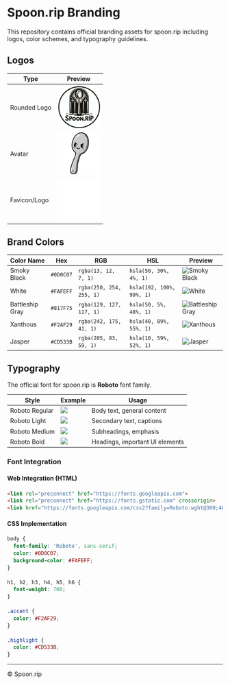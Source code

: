 # Spoon.rip Branding

This repository contains official branding assets for spoon.rip including logos, color schemes, and typography guidelines.

## Logos

| Type | Preview |
|------|---------|
| Rounded Logo | <img src="https://raw.githubusercontent.com/GodSpoon/spoonrip_branding/refs/heads/master/spoonrip_branding/logos/spoonrip.png" width="100"> |
| Avatar | <img src="https://raw.githubusercontent.com/GodSpoon/spoonrip_branding/refs/heads/master/spoonrip_branding/scoops_noarms.png" width="100"> |
| Favicon/Logo | <img src="https://raw.githubusercontent.com/GodSpoon/spoonrip_branding/refs/heads/master/spoonrip_branding/spoon_480px.png" width="100"> |

## Brand Colors

| Color Name | Hex | RGB | HSL | Preview |
|------------|-----|-----|-----|---------|
| Smoky Black | `#0D0C07` | `rgba(13, 12, 7, 1)` | `hsla(50, 30%, 4%, 1)` | ![Smoky Black](https://place-hold.it/150x50/0D0C07/FAFEFF?text=Smoky+Black&font=Roboto&fontsize=20&bold) |
| White | `#FAFEFF` | `rgba(250, 254, 255, 1)` | `hsla(192, 100%, 99%, 1)` | ![White](https://place-hold.it/150x50/FAFEFF/0D0C07?text=White&font=Roboto&fontsize=20&bold) |
| Battleship Gray | `#817F75` | `rgba(129, 127, 117, 1)` | `hsla(50, 5%, 48%, 1)` | ![Battleship Gray](https://place-hold.it/150x50/817F75/FAFEFF?text=Gray&font=Roboto&fontsize=20&bold) |
| Xanthous | `#F2AF29` | `rgba(242, 175, 41, 1)` | `hsla(40, 89%, 55%, 1)` | ![Xanthous](https://place-hold.it/150x50/F2AF29/0D0C07?text=Xanthous&font=Roboto&fontsize=20&bold) |
| Jasper | `#CD533B` | `rgba(205, 83, 59, 1)` | `hsla(10, 59%, 52%, 1)` | ![Jasper](https://place-hold.it/150x50/CD533B/FAFEFF?text=Jasper&font=Roboto&fontsize=20&bold) |

## Typography

The official font for spoon.rip is **Roboto** font family.

| Style | Example | Usage |
|-------|---------|-------|
| Roboto Regular | <img src="https://place-hold.it/300x60/FAFEFF/0D0C07?text=Roboto+Regular&font=Roboto&fontsize=24"> | Body text, general content |
| Roboto Light | <img src="https://place-hold.it/300x60/FAFEFF/0D0C07?text=Roboto+Light&font=Roboto&fontsize=24"> | Secondary text, captions |
| Roboto Medium | <img src="https://place-hold.it/300x60/FAFEFF/0D0C07?text=Roboto+Medium&font=Roboto&fontsize=24&bold"> | Subheadings, emphasis |
| Roboto Bold | <img src="https://place-hold.it/300x60/FAFEFF/0D0C07?text=Roboto+Bold&font=Roboto&fontsize=24&bold"> | Headings, important UI elements |

### Font Integration

#### Web Integration (HTML)
```html
<link rel="preconnect" href="https://fonts.googleapis.com">
<link rel="preconnect" href="https://fonts.gstatic.com" crossorigin>
<link href="https://fonts.googleapis.com/css2?family=Roboto:wght@300;400;500;700&display=swap" rel="stylesheet">
```

#### CSS Implementation
```css
body {
  font-family: 'Roboto', sans-serif;
  color: #0D0C07;
  background-color: #FAFEFF;
}

h1, h2, h3, h4, h5, h6 {
  font-weight: 700;
}

.accent {
  color: #F2AF29;
}

.highlight {
  color: #CD533B;
}
```

---

© Spoon.rip
